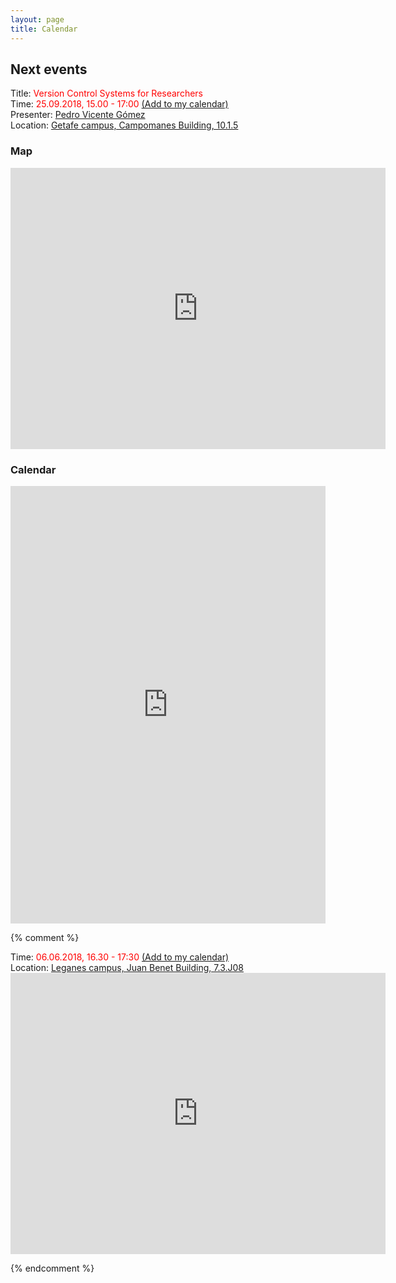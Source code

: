 ```yaml
---
layout: page
title: Calendar
---
```


## Next events

<div class="highlighter-black"> Title: <span style="color:red;"> Version Control Systems for Researchers </span> </div>
<div class="highlighter-black"> Time:  <span style="color:red;"> 25.09.2018, 15.00 - 17:00 </span>
	<a href="https://calendar.google.com/calendar/r/eventedit?
	text=CodingClubUC3M
	&dates=20180925T140000Z/20180925T160000Z
	&details=For+details,+link+here:+https://codingclubuc3m.github.io/calendar.html
	&location=Campomanes+Building+10.1.5
	&sf=true
	&output=xml"
	target="_blank" rel="nofollow">(Add to my calendar)</a> 
</div> 
<div class="highlighter-black"> Presenter: <a href="" class="highlighter-red"> Pedro Vicente Gómez </a></div> 
<div class="highlighter-black"> Location: <a href="https://www.google.com/maps/place/Campomanes+Building/@40.3139726,-3.7259817,17z/data=!4m12!1m6!3m5!1s0xd4220b90a840de7:0x8bc24e4eab60c842!2sUniversity+Carlos+III+de+Madrid:+Getafe+Campus!8m2!3d40.316966!4d-3.7270795!3m4!1s0xd4220bee09d184d:0x799904d05c39a14f!8m2!3d40.3140885!4d-3.7259468"> Getafe campus, 
Campomanes Building, 10.1.5 </a> </div>

### Map

<iframe src="https://www.google.com/maps/embed?pb=!1m18!1m12!1m3!1d3042.278666502382!2d-3.72598171337128!3d40.31397255912516!2m3!1f0!2f0!3f0!3m2!1i1024!2i768!4f13.1!3m3!1m2!1s0xd4220bee09d184d%3A0x799904d05c39a14f!2sCampomanes+Building!5e0!3m2!1sen!2ses!4v1527755233840" width="600" height="450" frameborder="0" style="border:0" allowfullscreen></iframe>

### Calendar

<iframe src="https://calendar.google.com/calendar/embed?height=600&amp;wkst=2&amp;hl=en_GB&amp;bgcolor=%23FFFFFF&amp;src=coding.club.uc3m%40gmail.com&amp;color=%23125A12&amp;src=uc3m.es_rf416kf90mttgqjks6vj4kfdbo%40group.calendar.google.com&amp;color=%23333333&amp;ctz=Europe%2FMadrid" style="border-width:0" width="100%" height="700" frameborder="0" scrolling="no"></iframe>



{% comment %}

<div class="highlighter-black"> Time:  <span style="color:red;"> 06.06.2018, 16.30 - 17:30 </span>
	<a href="https://calendar.google.com/calendar/r/eventedit?
	text=CodingClubUC3M
	&dates=20180523T153000Z/20180523T163000Z
	&details=For+details,+link+here:+https://codingclubuc3m.github.io/calendar.html
	&location=Juan+Benet+Building+7.3.J08
	&sf=true
	&output=xml"
	target="_blank" rel="nofollow">(Add to my calendar)</a> 
</div> 

<div class="highlighter-black"> Location: <a href="https://www.google.com/maps/place/Juan+Benet+Building/@40.3340949,-3.7665842,18z/data=!3m1!4b1!4m5!3m4!1s0xd41898b6414e047:0x8f09ae494530ed2d!8m2!3d40.3340949!4d-3.7654872"> Leganes campus, Juan Benet Building, 7.3.J08 </a> </div>

<iframe src="https://www.google.com/maps/embed?pb=!1m18!1m12!1m3!1d1520.685959107762!2d-3.766581541822838!3d40.33409489484368!2m3!1f0!2f0!3f0!3m2!1i1024!2i768!4f13.1!3m3!1m2!1s0xd41898b6414e047%3A0x8f09ae494530ed2d!2sJuan+Benet+Building!5e0!3m2!1sen!2ses!4v1525163029106" width="600" height="450" frameborder="0" style="border:0" allowfullscreen></iframe> 


{% endcomment %}